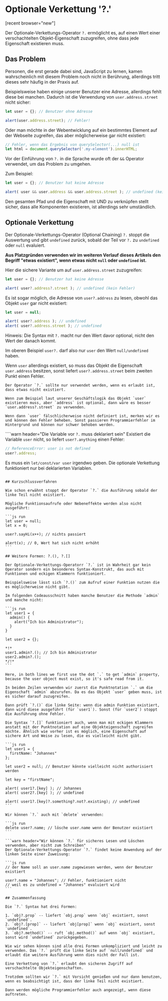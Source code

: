 
# Optionale Verkettung '?.'

[recent browser="new"]

Der Optionale-Verkettungs-Operator `?.` ermöglicht es, auf einen Wert einer verschachtelten
Objekt-Eigenschaft zuzugreifen, ohne dass jede Eigenschaft existieren muss.

## Das Problem

Personen, die erst gerade dabei sind, JavaScript zu lernen, kamen wahrscheinlich mit diesem
Problem noch nicht in Berührung, allerdings tritt dieses sehr häufig in der Praxis auf.

Beispielsweise haben einige unserer Benutzer eine Adresse, allerdings fehlt diese bei manchen.
Dadurch ist die Verwendung von `user.address.street` nicht sicher:

```js run
let user = {}; // Benutzer ohne Adresse

alert(user.address.street); // Fehler!
```

Oder man möchte in der Webentwicklung auf ein bestimmtes Element auf der Webseite zugreifen,
das aber möglicherweise gar nicht existiert:

```js run
// Fehler, wenn das Ergebnis von querySelector(...) null ist
let html = document.querySelector('.my-element').innerHTML;
```

Vor der Einführung von `?.` in die Sprache wurde oft der `&&` Operator verwendet, um das
Problem zu umgehen.

Zum Beispiel:

```js run
let user = {}; // Benutzer hat keine Adresse

alert( user && user.address && user.address.street ); // undefined (kein Fehler)
```

Den gesamten Pfad und die Eigenschaft mit UND zu verknüpfen stellt sicher, dass alle Komponenten
existieren, ist allerdings sehr umständlich.

## Optionale Verkettung

Der Optionale-Verkettungs-Operator (Optional Chaining) `?.` stoppt die Auswertung und gibt
`undefined` zurück, sobald der Teil vor `?.` zu `undefined` oder `null` evaluiert.

**Aus Platzgründen verwenden wir im weiteren Verlauf dieses Artikels den Begriff
"etwas existiert", wenn etwas nicht `null` oder `undefined` ist.**

Hier die sichere Variante um auf `user.address.street` zuzugreifen:

```js run
let user = {}; // Benutzer hat keine Adresse

alert( user?.address?.street ); // undefined (kein Fehler)
```

Es ist sogar möglich, die Adresse von `user?.address` zu lesen, obwohl das Objekt `user`
gar nicht existiert:

```js run
let user = null;

alert( user?.address ); // undefined
alert( user?.address.street ); // undefined
```

Hinweis: Die Syntax mit `?.` macht nur den Wert davor optional, nicht den Wert der danach kommt.

Im oberen Beispiel `user?.` darf also nur `user` den Wert `null/undefined` haben.

Wenn `user` allerdings existiert, so muss das Objekt die Eigenschaft `user.address` besitzen,
sonst liefert `user?.address.street` beim zweiten Punkt einen Fehler.

```warn header="Optional Chaining nicht übertreiben"
Der Operator `?.` sollte nur verwendet werden, wenn es erlaubt ist, dass etwas nicht existiert.

Wenn zum Beispiel laut unserer Geschäftslogik das Objekt `user` existieren muss, aber `address` ist optional, dann wäre es besser `user.address?.street` zu verwenden.

Wenn dann `user` fälschlicherweise nicht definiert ist, merken wir es und können den Fehler beheben. Sonst passieren Programmierfehler im Hintergrund und können nur schwer behoben werden.
```

````warn header="Die Variable vor `?.` muss deklariert sein"
Existiert die Variable `user` nicht, so liefert `user?.anything` einen Fehler:

```js run
// ReferenceError: user is not defined
user?.address;
```
Es muss ein `let/const/var user` irgendwo geben. Die optionale Verkettung funktioniert nur bei deklarierten Variablen.
````

## Kurzschlussverfahren

Wie schon erwähnt stoppt der Operator `?.` die Ausführung sobald der linke Teil nicht existiert.

Mögliche Funktionsaufrufe oder Nebeneffekte werden also nicht ausgeführt:

```js run
let user = null;
let x = 0;

user?.sayHi(x++); // nichts passiert

alert(x); // 0, Wert hat sich nicht erhöht
```

## Weitere Formen: ?.(), ?.[]

Der Optionale-Verkettungs-Operatorr `?.` ist in Wahrheit gar kein Operator sondern ein besonderes Syntax-Konstrukt, das auch mit Funktionen und eckigen Klammern funktioniert.

Beispielsweise lässt sich `?.()` zum Aufruf einer Funktion nutzen die es möglicherweise nicht gibt.

Im folgenden Codeausschnitt haben manche Benutzer die Methode `admin` und manche nicht:

```js run
let user1 = {
  admin() {
    alert("Ich bin Administrator");
  }
}

let user2 = {};

*!*
user1.admin?.(); // Ich bin Administrator
user2.admin?.();
*/!*
```

Here, in both lines we first use the dot `.` to get `admin` property, because the user object must exist, so it's safe read from it.

In beiden Zeilen verwenden wir zuerst die Punktnotation `.` um die Eigenschaft `admin` abzurufen. Da es das Objekt `user` geben muss, ist es sicher darauf zuzugreifen.

Dann prüft `?.()` die linke Seite: wenn die admin Funktion existiert, dann wird diese ausgeführt (für `user1`). Sonst (für `user2`) stoppt die Ausführung ohne Fehler.

Die Syntax `?.[]` funktioniert auch, wenn man mit eckigen Klammern anstatt mit der Punktnotation auf eine Objekteigenschaft zugreifen möchte. Ähnlich wie vorher ist es möglich, eine Eigenschaft auf sichere Art und Weise zu lesen, die es vielleicht nicht gibt.

```js run
let user1 = {
  firstName: "Johannes"
};

let user2 = null; // Benutzer könnte vielleicht nicht authorisiert werden

let key = "firstName";

alert( user1?.[key] ); // Johannes
alert( user2?.[key] ); // undefined

alert( user1?.[key]?.something?.not?.existing); // undefined
```

Wir können `?.` auch mit `delete` verwenden:

```js run
delete user?.name; // lösche user.name wenn der Benutzer existiert
```

```warn header="Wir können `?.` für sicheres Lesen und Löschen verwenden, aber nicht zum Schreiben"
Der Optionale-Verkettungs-Operator `?.` findet keine Anwendung auf der linken Seite einer Zuweisung:

```js run
// der Name soll an user.name zugewiesen werden, wenn der Benutzer existiert

user?.name = "Johannes"; // Fehler, funktioniert nicht
// weil es zu undefined = "Johannes" evaluiert wird
```

## Zusammenfassung

Die `?.` Syntax hat drei Formen:

1. `obj?.prop` -- liefert `obj.prop` wenn `obj` existiert, sonst `undefined`.
2. `obj?.[prop]` -- liefert `obj[prop]` wenn `obj` existiert, sonst `undefined`.
3. `obj?.method()` -- ruft `obj.method()` auf wenn `obj` existiert, sonst wird `undefined` zurückgegeben.

Wie wir sehen können sind alle drei Formen unkompliziert und leicht zu verwenden. Das `?.` prüft die linke Seite auf `null/undefined` und erlaubt die weitere Ausführung wenn dies nicht der Fall ist.

Eine Verkettung von `?.` erlaubt den sicheren Zugriff auf verschachtelte Objekteigenschaften.

Trotzdem sollten wir `?.` mit Vorsicht genießen und nur dann benutzen, wenn es beabsichtigt ist, dass der linke Teil nicht existiert.

Dann werden mögliche Programmierfehler auch angezeigt, wenn diese auftreten.